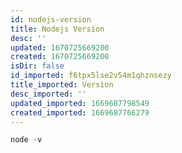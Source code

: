 ```yaml
---
id: nodejs-version
title: Nodejs Version
desc: ''
updated: 1670725669200
created: 1670725669200
isDir: false
id_imported: f6tpx5lse2v54m1qhznsezy
title_imported: Version
desc_imported: ''
updated_imported: 1669687798549
created_imported: 1669687766279
---
```


```javascript
node -v
```